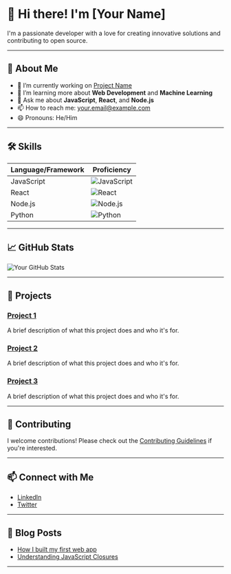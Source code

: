# 👋 Hi there! I'm [Your Name]

I'm a passionate developer with a love for creating innovative solutions and contributing to open source.

---

## 🌱 About Me
- 🔭 I’m currently working on [Project Name](https://github.com/yourusername/project-name)
- 🌱 I’m learning more about **Web Development** and **Machine Learning**
- 💬 Ask me about **JavaScript**, **React**, and **Node.js**
- 📫 How to reach me: [your.email@example.com](mailto:your.email@example.com)
- 😄 Pronouns: He/Him

---

## 🛠️ Skills
| Language/Framework | Proficiency |
|---------------------|-------------|
| JavaScript          | ![JavaScript](https://img.shields.io/badge/JavaScript-ES6+-f7df1e?style=flat&logo=javascript&logoColor=333) |
| React               | ![React](https://img.shields.io/badge/React-17.0.2-61dafb?style=flat&logo=react&logoColor=333) |
| Node.js             | ![Node.js](https://img.shields.io/badge/Node.js-14.17.0-68a063?style=flat&logo=node.js&logoColor=white) |
| Python              | ![Python](https://img.shields.io/badge/Python-3.9.5-3776ab?style=flat&logo=python&logoColor=white) |

---

## 📈 GitHub Stats
![Your GitHub Stats](https://github-readme-stats.vercel.app/api?username=yourusername&show_icons=true&theme=radical)

---

## 🚀 Projects
### [Project 1](https://github.com/yourusername/project1)
A brief description of what this project does and who it's for.

### [Project 2](https://github.com/yourusername/project2)
A brief description of what this project does and who it's for.

### [Project 3](https://github.com/yourusername/project3)
A brief description of what this project does and who it's for.

---

## 🤝 Contributing
I welcome contributions! Please check out the [Contributing Guidelines](https://github.com/yourusername/project-name/CONTRIBUTING.md) if you're interested.

---

## 📫 Connect with Me
- [LinkedIn](https://www.linkedin.com/in/yourprofile)
- [Twitter](https://twitter.com/yourprofile)

---

## 📝 Blog Posts
- [How I built my first web app](https://medium.com/@yourprofile/how-i-built-my-first-web-app-abc123)
- [Understanding JavaScript Closures](https://medium.com/@yourprofile/understanding-javascript-closures-abc123)

---

<!-- Optional: Add any other sections you find relevant -->
